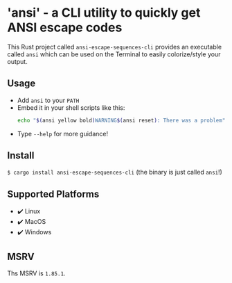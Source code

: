# 'ansi' - a CLI utility to quickly get ANSI escape codes
This Rust project called `ansi-escape-sequences-cli` provides an executable called `ansi`
which can be used on the Terminal to easily colorize/style your output.

## Usage
- Add `ansi` to your `PATH`
- Embed it in your shell scripts like this:
  ```bash
  echo "$(ansi yellow bold)WARNING$(ansi reset): There was a problem"
  ```
- Type `--help` for more guidance!

## Install
`$ cargo install ansi-escape-sequences-cli` (the binary is just called `ansi`!)

## Supported Platforms
- ✔️ Linux
- ✔️ MacOS
- ✔️ Windows

## MSRV
Ths MSRV is `1.85.1`.
